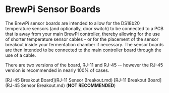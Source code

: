 BrewPi Sensor Boards
====================

The BrewPi sensor boards are intended to allow for the DS18b20 temperature sensors (and optionally, door switch) to be connected to a PCB that is away from your main BrewPi controller, thereby allowing for the use of shorter temperature sensor cables - or for the placement of the sensor breakout inside your fermentation chamber if necessary. The sensor boards are then intended to be connected to the main controller board through the use of a cable.

There are two versions of the board, RJ-11 and RJ-45 -- however the RJ-45 version is recommended in nearly 100% of cases. 


[RJ-45 Breakout Board](RJ-11 Sensor Breakout.md)
[RJ-11 Breakout Board](RJ-45 Sensor Breakout.md) (**NOT RECOMMENDED**)
